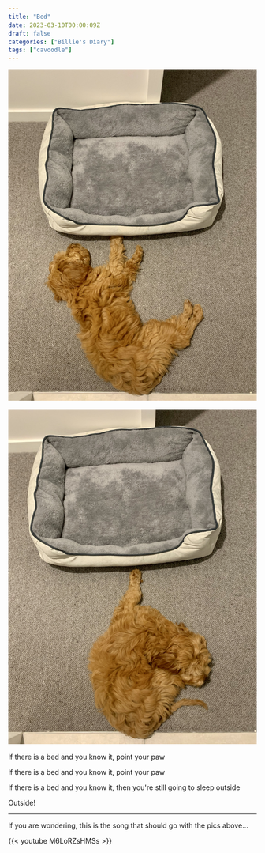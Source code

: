 ```yaml
---
title: "Bed"
date: 2023-03-10T00:00:09Z
draft: false
categories: ["Billie's Diary"]
tags: ["cavoodle"]
---
```


![Billie and bed](https://github.com/huatuostudio/HTSWebRes/blob/main/img/20230310.jpeg?raw=true)

![Billie and bed](https://github.com/huatuostudio/HTSWebRes/blob/main/img/20230310a.jpeg?raw=true)

If there is a bed and you know it, point your paw

If there is a bed and you know it, point your paw

If there is a bed and you know it, then you're still going to sleep outside

Outside!

<hr> 

If you are wondering, this is the song that should go with the pics above...

{{< youtube M6LoRZsHMSs >}}
